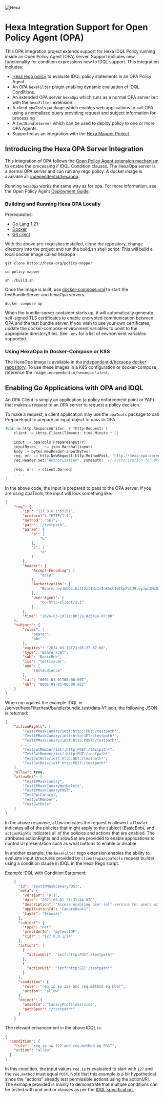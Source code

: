 ![Hexa](https://hexaorchestration.org/wp-content/themes/hexa/img/logo.svg)

# Hexa Integration Support for Open Policy Agent (OPA)

This OPA Integration project extends support for Hexa IDQL Policy running inside an Open Policy Agent (OPA) server. 
Support includes new functionality for condition expressions new to IDQL
support. This integration includes:

* [Hexa rego policy](deployments/testBundleServer/resources/bundles/bundle/hexaPolicy.rego) to evaluate IDQL policy statements in an OPA Policy Agent.
* An OPA `hexaFilter` plugin enabling dynamic evaluation of IDQL Conditions.
* An extended OPA server `hexaOpa` which runs as a normal OPA server but with the `hexaFilter` extension.
* A client `opaTools` package which enables web applications to call OPA using a normalized query providing request and subject information for processing
* A `testBundleServer` which can be used to deploy policy to one or more OPA Agents.
* Supported as an integration with the [Hexa Mapper Project](https://github.com/hexa-org/policy-mapper).

## Introducing the Hexa OPA Server Integration

This integration of OPA follows the [Open Policy Agent extension mechanism](https://www.openpolicyagent.org/docs/latest/extensions/) to enable the processing if IDQL Condition clauses.
The HexaOpa server is a normal OPA server and can run any rego policy. A docker image is available at: [independentid/hexaopa](https://hub.docker.com/r/independentid/hexaopa).

Running `hexaOpa` works the same way as for opa. For more information, see the Open Policy Agent [Deployment Guide](https://www.openpolicyagent.org/docs/latest/deployments/).

### Building and Running Hexa OPA Locally

Prerequisites:
* [Go Lang 1.21](https://go.dev/doc/install)
* [Docker](https://docs.docker.com/engine/install/)
* [Git client](https://github.com/git-guides/install-git#)

With the above pre-requisites installed, clone the repository, change directory into the project and run the build.sh shell script. This will build a local docker image called hexaopa
```shell
git clone https://hexa-org/policy-mapper

cd policy-mapper

sh ./build.sh
```

Once the image is built, use [docker-compose.yml](docker-compose.yml) to start the testBundleServer and hexaOpa servers.
```shell
docker compose up
```
When the bundle-server container starts up, it will automatically generate self-signed TLS certificates to enable encrypted
communication between OPA and the test bundle server. If you wish to use your own certificates, update the docker-compose
environment variables to point to the appropriate directory/files.  See `.env` for a list of environment variables supported.

### Using HexaOpa In Docker-Compose or K8S

The HexaOpa image is available in the [independentid/hexaopa docker repository](https://hub.docker.com/r/independentid/hexaopa).  To use these images in a K8S configuration
or docker-compose, reference the image `independentid/hexaopa:latest`.


## Enabling Go Applications with OPA and IDQL
An OPA Client is simply an application (a policy enforcement point or PAP) that makes a request to an OPA server to request a policy decision.

To make a request, a client application may use the `opaTools` package to call PrepareInput to prepare an input object to pass to
OPA.
```go
func (w http.ResponseWriter, r *http.Request) {
    client := &http.Client{Timeout: time.Minute * 2}
    
    input := opaTools.PrepareInput(r)
    inputBytes, _ := json.Marshal(input)
    body := bytes.NewReader(inputBytes)
    req, err := http.NewRequest(http.MethodPost, "http://hexa-opa-server/v1/data/hexaPolicy", body)
    req.Header.Set("Authorization", someauth)  // authorization for OPA queries if needed
    
    resp, err := client.Do(req)
    . . .
}
```
In the above code, the input is prepared to pass to the OPA server. If you are using opaTools, the input will
look something like:
```json
{
    "req": {
        "ip": "127.0.0.1:65151",
        "protocol": "HTTP/1.1",
        "method": "GET",
        "path": "/testpath",
        "param": {
            "a": [
                "b"
            ],
            "c": [
                "d"
            ]
        },
        "header": {
            "Accept-Encoding": [
                "gzip"
            ],
            "Authorization": [
                "Bearer eyJhbGciOiJIUzI1NiIsInR5cCI6IkpXVCJ9.eyJpc3MiOiJ0ZXN0SXNzdWVyIiwic3ViIjoiQmFzaWNCb2IiLCJhdWQiOlsidGVzdEF1ZGllbmNlIl0sImV4cCI6MTcxMDkwNzUyNywicm9sZXMiOiJiZWFyZXIgYWJjIn0.uBStTYLxJi5g0tZr_4RlixJmin6waDYOl4L_g7cGilU"
            ],
            "User-Agent": [
                "Go-http-client/1.1"
            ]
        },
        "time": "2024-03-19T21:00:29.825416-07:00"
    },
    "subject": {
        "roles": [
            "bearer",
            "abc"
        ],
        "expires": "2024-03-19T21:05:27-07:00",
        "type": "Bearer+JWT",
        "sub": "BasicBob",
        "iss": "testIssuer",
        "aud": [
            "testAudience"
        ],
        "iat": "0001-01-01T00:00:00Z",
        "nbf": "0001-01-01T00:00:00Z"
    }
}
```

When run against the example IDQL in /server/hexaFilter/test/bundle/bundle_test/data-V1.json, the following JSON
is returned:
```json
{
    "actionRights": [
        "TestIPMaskCanary/ietf:http:!PUT:/testpath*",
        "TestIPMaskCanary/ietf:http:GET:/testpath*",
        "TestIPMaskCanary/ietf:http:POST:/testpath*",
       . . .
        "TestJwtMember/ietf:http:POST:/testpath*",
        "TestJwtMember/ietf:http:PUT:/testpath*",
        "TestJwtRole/ietf:http:GET:/testpath*",
        "TestJwtRole/ietf:http:POST:/testpath*"
    ],
    "allow": true,
    "allowSet": [
        "TestIPMaskCanary",
        "TestIPMaskCanaryNotDelete",
        "TestIPMaskCanaryPOST",
        "TestJwtCanary",
        "TestJwtMember",
        "TestJwtRole"
    ]
}
```

In the above response, `allow` indicates the request is allowed. `allowSet` indicates all of the policies that
might apply to the subject (BasicBob), and `actionRights` indicates all of the policies and actions that are enabled. The
attributes actionRights and allowSet are provided to enable applications to control UI presentation such as what buttons 
to enable or disable.

In another example, the `hexaFilter` rego extension enables the ability to evaluate input structures provided by `client/opa/opaTools` request builder using
a condition clause in IDQL in the Hexa Rego script.

Example IDQL with Condition Statement:
```json
    {
      "id": "TestIPMaskCanaryPOST",
      "meta": {
        "version": "0.1",
        "date": "2021-08-01 21:32:44 UTC",
        "description": "Access enabling user self service for users with role",
        "applicationId": "CanaryBank1",
        "layer": "Browser"
      },
      "subject": {
        "type": "net",
        "providerId": "myTestIDP",
        "cidr" : "127.0.0.1/24"
      },
      "actions": [
        {
          "actionUri": "ietf:http:POST:/testpath*"
        },
        { 
          "actionUri": "ietf:http:GET:/testpath*"
        }
      ],
      "condition": {
        "rule": "req.ip sw 127 and req.method eq POST",
        "action": "allow"
      },
      "object": {
        "assetId": "CanaryProfileService",
        "pathSpec": "/testpath*"
      }
    }
```

The relevant enhancement in the above IDQL is:
```json
{
  "condition": {
    "rule": "req.ip sw 127 and req.method eq POST",
    "action": "allow"
  }
}
```
In this condition, the input values `req.ip` is evaluated to start with `127` and the `req.method` must equal `POST`.
Note that this example is a bit hypothetical since the "actions" already test permissible actions using the actionURI. The exmaple
provided is mainly to demonstrate that multiple conditions can be tested with and and or clauses as per the
[IDQL specification.](https://github.com/hexa-org/policy/blob/main/specs/IDQL-core-specification.md)
